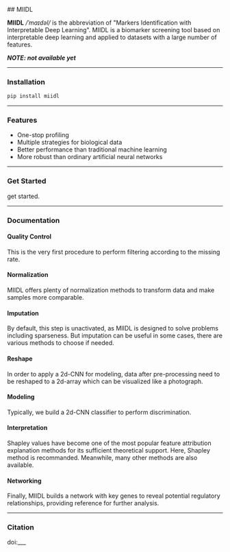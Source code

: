  <link rel="shortcut icon" type="image/x-icon" href="favicon.ico">
## MIIDL

**MIIDL** */ˈmaɪdəl/* is the abbreviation of "Markers Identification with Interpretable Deep Learning". MIIDL is a biomarker screening tool based on interpretable deep learning and applied to datasets with a large number of features.

***NOTE: not available yet***

---
### Installation

```bash
pip install miidl
```

---
### Features

+ One-stop profiling
+ Multiple strategies for biological data
+ Better performance than traditional machine learning
+ More robust than ordinary artificial neural networks

---
### Get Started

get started.

---
### Documentation

#### Quality Control

This is the very first procedure to perform filtering according to the missing rate.

#### Normalization

MIIDL offers plenty of normalization methods to transform data and make samples more comparable. 

#### Imputation

By default, this step is unactivated, as MIIDL is designed to solve problems including sparseness. But imputation can be useful in some cases, there are various methods to choose if needed. 

#### Reshape

In order to apply a 2d-CNN for modeling, data after pre-processing need to be reshaped to a 2d-array which can be visualized like a photograph.

#### Modeling

Typically, we build a 2d-CNN classifier to perform discrimination.

#### Interpretation

Shapley values have become one of the most popular feature attribution explanation methods for its sufficient theoretical support. Here, Shapley method is recommanded. Meanwhile, many other methods are also available.

#### Networking

Finally, MIIDL builds a network with key genes to reveal potential regulatory relationships, providing reference for further analysis.

---
### Citation

doi:___
